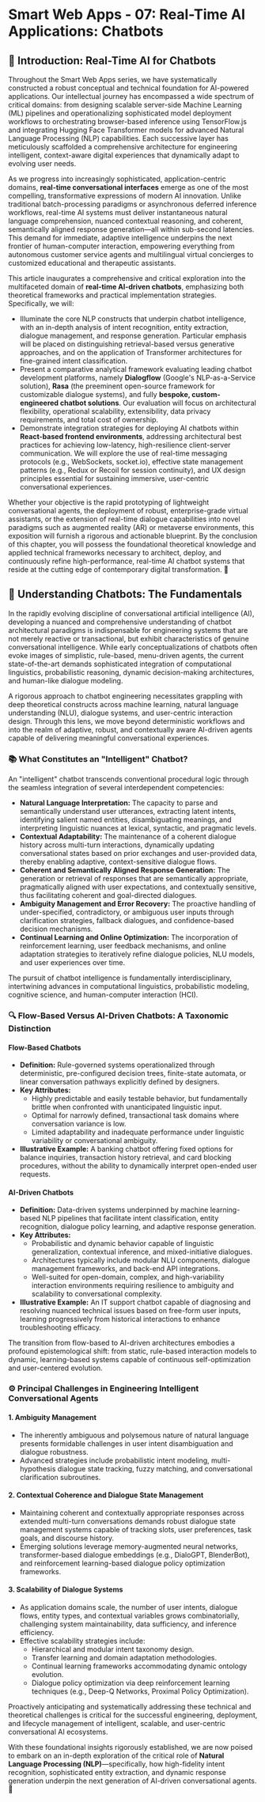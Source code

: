 # Smart Web Apps - 07: Real-Time AI Applications: Chatbots

## 🤖 Introduction: Real-Time AI for Chatbots

Throughout the Smart Web Apps series, we have systematically constructed a robust conceptual and technical foundation for AI-powered applications. Our intellectual journey has encompassed a wide spectrum of critical domains: from designing scalable server-side Machine Learning (ML) pipelines and operationalizing sophisticated model deployment workflows to orchestrating browser-based inference using TensorFlow.js and integrating Hugging Face Transformer models for advanced Natural Language Processing (NLP) capabilities. Each successive layer has meticulously scaffolded a comprehensive architecture for engineering intelligent, context-aware digital experiences that dynamically adapt to evolving user needs.

As we progress into increasingly sophisticated, application-centric domains, **real-time conversational interfaces** emerge as one of the most compelling, transformative expressions of modern AI innovation. Unlike traditional batch-processing paradigms or asynchronous deferred inference workflows, real-time AI systems must deliver instantaneous natural language comprehension, nuanced contextual reasoning, and coherent, semantically aligned response generation—all within sub-second latencies. This demand for immediate, adaptive intelligence underpins the next frontier of human-computer interaction, empowering everything from autonomous customer service agents and multilingual virtual concierges to customized educational and therapeutic assistants.

This article inaugurates a comprehensive and critical exploration into the multifaceted domain of **real-time AI-driven chatbots**, emphasizing both theoretical frameworks and practical implementation strategies. Specifically, we will:

- Illuminate the core NLP constructs that underpin chatbot intelligence, with an in-depth analysis of intent recognition, entity extraction, dialogue management, and response generation. Particular emphasis will be placed on distinguishing retrieval-based versus generative approaches, and on the application of Transformer architectures for fine-grained intent classification.
- Present a comparative analytical framework evaluating leading chatbot development platforms, namely **Dialogflow** (Google's NLP-as-a-Service solution), **Rasa** (the preeminent open-source framework for customizable dialogue systems), and fully **bespoke, custom-engineered chatbot solutions**. Our evaluation will focus on architectural flexibility, operational scalability, extensibility, data privacy requirements, and total cost of ownership.
- Demonstrate integration strategies for deploying AI chatbots within **React-based frontend environments**, addressing architectural best practices for achieving low-latency, high-resilience client-server communication. We will explore the use of real-time messaging protocols (e.g., WebSockets, socket.io), effective state management patterns (e.g., Redux or Recoil for session continuity), and UX design principles essential for sustaining immersive, user-centric conversational experiences.

Whether your objective is the rapid prototyping of lightweight conversational agents, the deployment of robust, enterprise-grade virtual assistants, or the extension of real-time dialogue capabilities into novel paradigms such as augmented reality (AR) or metaverse environments, this exposition will furnish a rigorous and actionable blueprint. By the conclusion of this chapter, you will possess the foundational theoretical knowledge and applied technical frameworks necessary to architect, deploy, and continuously refine high-performance, real-time AI chatbot systems that reside at the cutting edge of contemporary digital transformation. 🚀

## 🧠 Understanding Chatbots: The Fundamentals

In the rapidly evolving discipline of conversational artificial intelligence (AI), developing a nuanced and comprehensive understanding of chatbot architectural paradigms is indispensable for engineering systems that are not merely reactive or transactional, but exhibit characteristics of genuine conversational intelligence. While early conceptualizations of chatbots often evoke images of simplistic, rule-based, menu-driven agents, the current state-of-the-art demands sophisticated integration of computational linguistics, probabilistic reasoning, dynamic decision-making architectures, and human-like dialogue modeling.

A rigorous approach to chatbot engineering necessitates grappling with deep theoretical constructs across machine learning, natural language understanding (NLU), dialogue systems, and user-centric interaction design. Through this lens, we move beyond deterministic workflows and into the realm of adaptive, robust, and contextually aware AI-driven agents capable of delivering meaningful conversational experiences.

### 📚 What Constitutes an "Intelligent" Chatbot?

An "intelligent" chatbot transcends conventional procedural logic through the seamless integration of several interdependent competencies:

- **Natural Language Interpretation:** The capacity to parse and semantically understand user utterances, extracting latent intents, identifying salient named entities, disambiguating meanings, and interpreting linguistic nuances at lexical, syntactic, and pragmatic levels.
- **Contextual Adaptability:** The maintenance of a coherent dialogue history across multi-turn interactions, dynamically updating conversational states based on prior exchanges and user-provided data, thereby enabling adaptive, context-sensitive dialogue flows.
- **Coherent and Semantically Aligned Response Generation:** The generation or retrieval of responses that are semantically appropriate, pragmatically aligned with user expectations, and contextually sensitive, thus facilitating coherent and goal-directed dialogues.
- **Ambiguity Management and Error Recovery:** The proactive handling of under-specified, contradictory, or ambiguous user inputs through clarification strategies, fallback dialogues, and confidence-based decision mechanisms.
- **Continual Learning and Online Optimization:** The incorporation of reinforcement learning, user feedback mechanisms, and online adaptation strategies to iteratively refine dialogue policies, NLU models, and user experiences over time.

The pursuit of chatbot intelligence is fundamentally interdisciplinary, intertwining advances in computational linguistics, probabilistic modeling, cognitive science, and human-computer interaction (HCI).

### 🔍 Flow-Based Versus AI-Driven Chatbots: A Taxonomic Distinction

#### Flow-Based Chatbots

- **Definition:** Rule-governed systems operationalized through deterministic, pre-configured decision trees, finite-state automata, or linear conversation pathways explicitly defined by designers.
- **Key Attributes:**
  - Highly predictable and easily testable behavior, but fundamentally brittle when confronted with unanticipated linguistic input.
  - Optimal for narrowly defined, transactional task domains where conversation variance is low.
  - Limited adaptability and inadequate performance under linguistic variability or conversational ambiguity.
- **Illustrative Example:** A banking chatbot offering fixed options for balance inquiries, transaction history retrieval, and card blocking procedures, without the ability to dynamically interpret open-ended user requests.

#### AI-Driven Chatbots

- **Definition:** Data-driven systems underpinned by machine learning-based NLP pipelines that facilitate intent classification, entity recognition, dialogue policy learning, and adaptive response generation.
- **Key Attributes:**
  - Probabilistic and dynamic behavior capable of linguistic generalization, contextual inference, and mixed-initiative dialogues.
  - Architectures typically include modular NLU components, dialogue management frameworks, and back-end API integrations.
  - Well-suited for open-domain, complex, and high-variability interaction environments requiring resilience to ambiguity and scalability to conversational complexity.
- **Illustrative Example:** An IT support chatbot capable of diagnosing and resolving nuanced technical issues based on free-form user inputs, learning progressively from historical interactions to enhance troubleshooting efficacy.

The transition from flow-based to AI-driven architectures embodies a profound epistemological shift: from static, rule-based interaction models to dynamic, learning-based systems capable of continuous self-optimization and user-centered evolution.

### ⚙️ Principal Challenges in Engineering Intelligent Conversational Agents

#### 1. Ambiguity Management

- The inherently ambiguous and polysemous nature of natural language presents formidable challenges in user intent disambiguation and dialogue robustness.
- Advanced strategies include probabilistic intent modeling, multi-hypothesis dialogue state tracking, fuzzy matching, and conversational clarification subroutines.

#### 2. Contextual Coherence and Dialogue State Management

- Maintaining coherent and contextually appropriate responses across extended multi-turn conversations demands robust dialogue state management systems capable of tracking slots, user preferences, task goals, and discourse history.
- Emerging solutions leverage memory-augmented neural networks, transformer-based dialogue embeddings (e.g., DialoGPT, BlenderBot), and reinforcement learning-based dialogue policy optimization frameworks.

#### 3. Scalability of Dialogue Systems

- As application domains scale, the number of user intents, dialogue flows, entity types, and contextual variables grows combinatorially, challenging system maintainability, data sufficiency, and inference efficiency.
- Effective scalability strategies include:
  - Hierarchical and modular intent taxonomy design.
  - Transfer learning and domain adaptation methodologies.
  - Continual learning frameworks accommodating dynamic ontology evolution.
  - Dialogue policy optimization via deep reinforcement learning techniques (e.g., Deep-Q Networks, Proximal Policy Optimization).

Proactively anticipating and systematically addressing these technical and theoretical challenges is critical for the successful engineering, deployment, and lifecycle management of intelligent, scalable, and user-centric conversational AI ecosystems.

With these foundational insights rigorously established, we are now poised to embark on an in-depth exploration of the critical role of **Natural Language Processing (NLP)**—specifically, how high-fidelity intent recognition, sophisticated entity extraction, and dynamic response generation underpin the next generation of AI-driven conversational agents. 🚀

